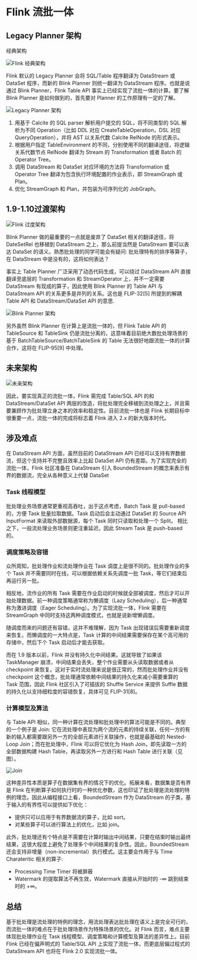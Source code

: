 # Flink 流批一体

## Legacy Planner 架构

经典架构

![Flink 经典架构](https://mmbiz.qpic.cn/mmbiz_png/8AsYBicEePu7Gicf3nG75cDjRicmVjvKLyN2m3sgZaTmRRdMgJz4P15KbRib7epSpPB1WJOOQQRzgx2eBs3548tkug/640?wx_fmt=png&tp=webp&wxfrom=5&wx_lazy=1&wx_co=1)

Flink 默认的 Legacy Planner 会将 SQL/Table 程序翻译为 DataStream 或 DataSet 程序，而新的 Blink Planner 则统一翻译为 DataStream 程序。也就是说通过 Blink Planner，Flink Table API 事实上已经实现了流批一体的计算。要了解 Blink Planner 是如何做到的，首先要对 Planner 的工作原理有一定的了解。

![Legacy Planner 架构](https://mmbiz.qpic.cn/mmbiz_png/8AsYBicEePu7Gicf3nG75cDjRicmVjvKLyNx7ArYKVtRJCYZNPDF0h2qXrCia2YHPO9a6XzwicwyVML3QqZQOdf8qaw/640?wx_fmt=png&tp=webp&wxfrom=5&wx_lazy=1&wx_co=1)

1. 用基于 Calcite 的 SQL parser 解析用户提交的 SQL，将不同类型的 SQL 解析为不同 Operation（比如 DDL 对应 CreateTableOperation，DSL 对应 QueryOperation），并将 AST 以关系代数 Calcite RelNode 的形式表示。
2. 根据用户指定 TableEnvironment 的不同，分别使用不同的翻译途径，将逻辑关系代数节点 RelNode 翻译为 Stream 的 Transformation 或者 Batch 的 Operator Tree。
3. 调用 DataStream 和 DataSet 对应环境的方法将 Transformation 或 Operator Tree 翻译为包含执行环境配置的作业表示，即 StreamGraph 或 Plan。
4. 优化 StreamGraph 和 Plan，并包装为可序列化的 JobGraph。

## 1.9-1.10过渡架构

![Flink 过度架构](https://mmbiz.qpic.cn/mmbiz_png/8AsYBicEePu7Gicf3nG75cDjRicmVjvKLyN2kpwf3JicKAIfiaOvB7vXxcAHtxO5410Q43eHicwicDQII3Zu3oO8FxwHQ/640?wx_fmt=png&tp=webp&wxfrom=5&wx_lazy=1&wx_co=1)

Blink Planner 做的最重要的一点就是废弃了 DataSet 相关的翻译途径，将 DateSetRel 也移植到 DataStream 之上，那么前提当然是 DataStream 要可以表达 DataSet 的语义。熟悉批处理的同学可能会有疑问: 批处理特有的排序等算子，在 DataStream 中是没有的，这将如何表达？

事实上 Table Planner 广泛采用了动态代码生成，可以绕过 DataStream API 直接翻译至底层的 Transformation 和 StreamOperator 上，并不一定需要 DataStream 有现成的算子，因此使用 Blink Planner 的 Table API 与 DataStream API 的关系更多是并列的关系。这也是 FLIP-32[5] 所提到的解耦 Table API 和 DataStream/DataSet API 的意思.

![Blink Planner 架构](https://mmbiz.qpic.cn/mmbiz_png/8AsYBicEePu7Gicf3nG75cDjRicmVjvKLyNx5hU1ljMGDThR9Ebp0TgfwNcd6ia18ST5I8cUcibBfb4ic6k5V9T3Tn5w/640?wx_fmt=png&tp=webp&wxfrom=5&wx_lazy=1&wx_co=1)

另外虽然 Blink Planner 在计算上是流批一体的，但 Flink Table API 的 TableSource 和 TableSink 仍是流批分离的，这意味着目前绝大数批处理场景的基于 BatchTableSource/BatchTableSink 的 Table 无法很好地跟流批一体的计算合作，这将在 FLIP-95[9] 中处理。

## 未来架构

![未来架构](https://mmbiz.qpic.cn/mmbiz_png/8AsYBicEePu7Gicf3nG75cDjRicmVjvKLyNSbZBr4ccH6FibMGXZEJelMzcClWIxPqkXu4jTSPYsvhUnbJGw0PQoyQ/640?wx_fmt=png&tp=webp&wxfrom=5&wx_lazy=1&wx_co=1)

因此，要实现真正的流批一体，Flink 需完成 Table/SQL API 的和 DataStream/DataSet API 两层的改造，将批处理完全移植到流处理之上，并且需要兼顾作为批处理立身之本的效率和稳定性。目前流批一体也是 Flink 长期目标中很重要一点，流批一体的完成将标志着 Flink 进入 2.x 的新大版本时代。

## 涉及难点

在 DataStream API 方面，虽然目前的 DataStream API 已经可以支持有界数据流，但这个支持并不完整且效率上比起 DataSet API 仍有差距。为了实现完全的流批一体，Flink 社区准备在 DataStream 引入 BoundedStream 的概念来表示有界的数据流，完全从各种意义上代替 DataSet

### Task 线程模型

批处理业务场景通常更重视高吞吐，出于这点考虑，Batch Task 是 pull-based 的，方便 Task 批量拉取数据。Task 启动后会主动通过 DataSet 的 Source API InputFormat 来读取外部数据源，每个 Task 同时只读取和处理一个 Split。
相比之下，一般流处理业务场景则更注重延迟，因此 Stream Task 是 push-based 的。

### 调度策略及容错

众所周知，批处理作业和流处理作业在 Task 调度上是很不同的。批处理作业的多个 Task 并不需要同时在线，可以根据依赖关系先调度一批 Task，等它们结束后再运行另一批。

相反地，流作业的所有 Task 需要在作业启动的时候就全部被调度，然后才可以开始处理数据。前一种调度策略通常称为懒调度（Lazy Scheduling），后一种通常称为激进调度（Eager Scheduling）。为了实现流批一体，Flink 需要在 StreamGraph 中同时支持这两种调度模式，也就是说新增懒调度。

随调度而来的问题还有容错，这并不难理解，因为 Task 出现错误后需要重新调度来恢复。而懒调度的一大特点是，Task 计算的中间结果需要保存在某个高可用的存储中，然后下个 Task 启动后才能去获取。

而在 1.9 版本以前，Flink 并没有持久化中间结果。这就导致了如果该 TaskManager 崩溃，中间结果会丢失，整个作业需要从头读取数据或者从 checkpoint 来恢复。这对于实时流处理来说是很正常的，然而批处理作业并没有 checkpoint 这个概念，批处理通常依赖中间结果的持久化来减小需要重算的 Task 范围，因此 Flink 社区引入了可插拔的 Shuffle Service 来提供 Suffle 数据的持久化以支持细粒度的容错恢复，具体可见 FLIP-31[8]。

### 计算模型及算法

与 Table API 相似，同一种计算在流处理和批处理中的算法可能是不同的。典型的一个例子是 Join: 它在流处理中表现为两个流的元素的持续关联，任何一方的有新的输入都需要跟另外一方的全部元素进行关联操作，也就是最基础的 Nested-Loop Join；而在批处理中，Flink 可以将它优化为 Hash Join，即先读取一方的全部数据构建 Hash Table，再读取另外一方进行和 Hash Table 进行关联（见图）。

![Join](https://mmbiz.qpic.cn/mmbiz_png/8AsYBicEePu7Gicf3nG75cDjRicmVjvKLyN8M25vibwpUqSdchdd6zmRNiaw4XTBb1SUE5NX7Eia43xMsicl0wAuYpVAA/640?wx_fmt=png&tp=webp&wxfrom=5&wx_lazy=1&wx_co=1)

这种差异性本质是算子在数据集有界的情况下的优化。拓展来看，数据集是否有界是 Flink 在判断算子如何执行时的一种优化参数，这也印证了批处理是流处理的特例的理念。因此从编程接口上看，BoundedStream 作为 DataStream 的子类，基于输入的有界性可以提供如下优化：

* 提供只可以应用于有界数据流的算子，比如 sort。
* 对某些算子可以进行算法上的优化，比如 join。

此外，批处理还有个特点是不需要在计算时输出中间结果，只要在结束时输出最终结果，这很大程度上避免了处理多个中间结果的复杂性。因此，BoundedStream 还会支持非增量（non-incremental）执行模式。这主要会作用于与 Time Charateritic 相关的算子:

* Processing Time Timer 将被屏蔽
* Watermark 的提取算法不再生效，Watermark 直接从开始时的 -∞ 跳到结束时的 +∞。

## 总结

基于批处理是流处理的特例的理念，用流处理表达批处理在语义上是完全可行的，而流批一体的难点在于批处理场景作为特殊场景的优化。对 Flink 而言，难点主要体现批处理作业在 Task 线程模型、调度策略和计算模型及算法的差异性上。目前 Flink 已经在偏声明式的 Table/SQL API 上实现了流批一体，而更底层偏过程式的 DataStream API 也将在 Flink 2.0 实现流批一体。
